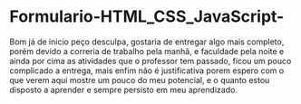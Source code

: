 # Formulario-HTML_CSS_JavaScript-
Bom já de inicio peço desculpa, gostaria de entregar algo mais completo, porém devido a correria de trabalho pela manhã, e faculdade pela noite
e ainda por cima as atividades que o professor tem passado, ficou um pouco complicado a entrega, mais enfim não é justificativa porem espero com o que verem aqui 
mostre um pouco do meu potencial, e o quanto estou disposto a aprender e sempre persisto em meu aprendizado.
